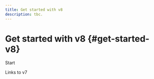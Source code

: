 ```yaml
---
title: Get started with v8
description: tbc.
---
```


# Get started with v8 {#get-started-v8}

Start

Links to v7